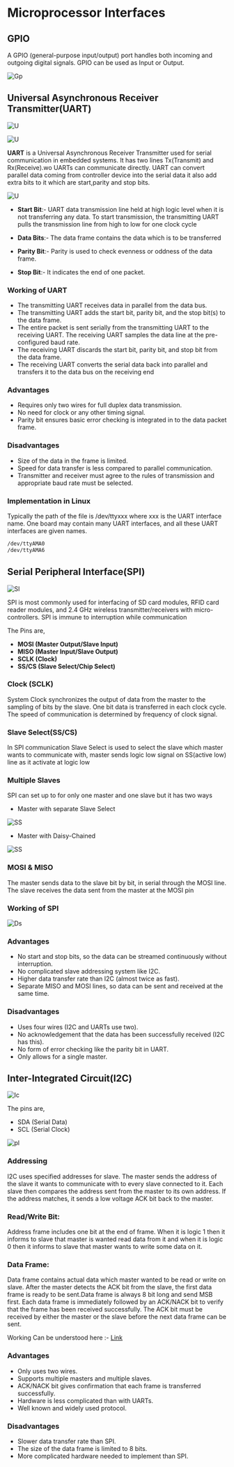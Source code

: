 # Microprocessor Interfaces

## GPIO 

A GPIO (general-purpose input/output) port handles both incoming and outgoing digital signals. GPIO can be used as Input or Output.

![Gp](assignments/Assets/GPIO-Block-Diagram-3_Q640.jpg)


## Universal Asynchronous Receiver Transmitter(UART)


![U](assignments/Assets/Introduction-to-UART-Data-Transmission-Diagram.png)

![U](assignments/Assets/Introduction-to-UART-Basic-Connection-Diagram.png)

**UART** is a Universal Asynchronous Receiver Transmitter used for serial communication in embedded systems. It has two lines Tx(Transmit) and Rx(Receive).wo UARTs can communicate directly. UART can convert parallel data coming from controller device into the serial 
data it also add extra bits to it which are start,parity and stop bits.

![U](assignments/Assets/UART-Communication.jpg)

- **Start Bit**:- UART data transmission line held at high logic level when it is not transferring any data. To start transmission,
the transmitting UART pulls the transmission line from high to low for one clock cycle

- **Data Bits**:- The data frame contains the data which is to be transferred

- **Parity Bit**:- Parity is used to check evenness or oddness of the data frame.

- **Stop Bit**:- It indicates the end of one packet. 


### Working of UART

- The transmitting UART receives data in parallel from the data bus.
- The transmitting UART adds the start bit, parity bit, and the stop bit(s) to the data frame.
- The entire packet is sent serially from the transmitting UART to the receiving UART. The receiving UART samples the data line at the pre-configured baud rate.
- The receiving UART discards the start bit, parity bit, and stop bit from the data frame.
- The receiving UART converts the serial data back into parallel and transfers it to the data bus on the receiving end


### Advantages 


- Requires only two wires for full duplex data transmission.
- No need for clock or any other timing signal.
- Parity bit ensures basic error checking is integrated in to the data packet frame.


### Disadvantages



- Size of the data in the frame is limited.
- Speed for data transfer is less compared to parallel communication.
- Transmitter and receiver must agree to the rules of transmission and appropriate baud rate must be selected.

### Implementation in Linux

Typically the path of the file is /dev/ttyxxx where xxx is the UART interface
name. One board may contain many UART interfaces, and all these UART interfaces are given names.

```bash
/dev/ttyAMA0
/dev/ttyAMA6


```

## Serial Peripheral Interface(SPI)

![Sl](assignments/Assets/Introduction-to-SPI-Master-and-Slave.png)

SPI is most commonly used for interfacing of SD card modules, RFID card reader modules, and 2.4 GHz wireless transmitter/receivers with micro-controllers.
SPI is immune to interruption while communication

The Pins are,

- **MOSI (Master Output/Slave Input)** 
- **MISO (Master Input/Slave Output)** 
- **SCLK (Clock)**
- **SS/CS (Slave Select/Chip Select)**


### Clock (SCLK)

System Clock synchronizes the output of data from the master to the sampling of bits by the slave. One bit data is transferred in each clock cycle. 
The speed of communication is determined by frequency of clock signal. 

### Slave Select(SS/CS)

In SPI communication Slave Select is used to select the slave which master wants to communicate with, 
master sends logic low signal on SS(active low) line as it activate at logic low

### Multiple Slaves

SPI can set up to for only one master and one slave but it has two ways

- Master with separate Slave Select

![SS](assignments/Assets/Introduction-to-SPI-Multiple-Slave-Configuration-Separate-Slave-Select-768x787.png)

- Master with Daisy-Chained

![SS](assignments/Assets/Introduction-to-SPI-Multiple-Slave-Configuration-Daisy-Chained-768x78132254.png)

### MOSI & MISO

The master sends data to the slave bit by bit, in serial through the MOSI line. The slave receives the data sent from the master at the MOSI pin


### Working of SPI

![Ds](assignments/Assets/SPI-Protocol-Data-Transmission-and-Connection.jpg)


### Advantages

- No start and stop bits, so the data can be streamed continuously without interruption.
- No complicated slave addressing system like I2C.
- Higher data transfer rate than I2C (almost twice as fast).
- Separate MISO and MOSI lines, so data can be sent and received at the same time.


### Disadvantages 

- Uses four wires (I2C and UARTs use two).
- No acknowledgement that the data has been successfully received (I2C has this).
- No form of error checking like the parity bit in UART.
- Only allows for a single master.


## Inter-Integrated Circuit(I2C)


![Ic](assignments/Assets/Introduction-to-I2C-Single-Master-Single-Slave.png)


The pins are,

- SDA (Serial Data) 
- SCL (Serial Clock) 


![pl](assignments/Assets/i2c1.gif)


### Addressing
I2C  uses specified addresses for slave. The master sends the address of the slave it wants to communicate with to every slave connected to it. Each slave then compares the address sent from the master to its own address. If the address matches, it sends a low voltage ACK bit back to the master. 

### Read/Write Bit:
Address frame includes one bit at the end of frame. When it is logic 1 then it informs to slave that master is wanted read data from it and when it is logic 0 then it informs to slave that master wants to write some data on it.

### Data Frame:
Data frame contains actual data which master wanted to be read or write on slave. After the master detects the ACK bit from the slave, the first data frame is ready to be sent.Data frame is always 8 bit long and send MSB first. Each data frame is immediately followed by an ACK/NACK bit to verify that the frame has been received successfully. The ACK bit must be received by either the master or the slave  before the next data frame can be sent.


Working Can be understood here :- [Link](https://youtu.be/6IAkYpmA1DQ)


### Advantages

- Only uses two wires.
- Supports multiple masters and multiple slaves.
- ACK/NACK bit gives confirmation that each frame is transferred successfully.
- Hardware is less complicated than with UARTs.
- Well known and widely used protocol.


### Disadvantages

- Slower data transfer rate than SPI.
- The size of the data frame is limited to 8 bits.
- More complicated hardware needed to implement than SPI.

